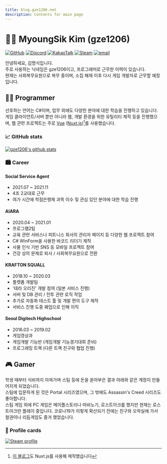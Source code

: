 ```yaml
---
title: blog.gze1206.net
description: Contents for main page
---
```

# 🙋‍♂️ MyoungSik Kim (gze1206)

[![GitHub](https://badgen.net/badge/GitHub/gze1206/dark?icon=github&labelColor=212121&color=525252)](https://github.com/gze1206)
[![Discord](https://badgen.net/badge/Discord/gze1206%235106/dark?icon=discord&labelColor=5865F2&color=525252)](https://discord.com)
[![KakaoTalk](https://img.shields.io/badge/KakaoTalk-ggzzzeze-default?logo=KakaoTalk&logoColor=black&labelColor=FFE01B&color=525252)](https://open.kakao.com/me/gze1206)
[![Steam](https://img.shields.io/badge/Steam-gze1206-default?logo=Steam&logoColor=white&labelColor=000000&color=525252)](https://steamcommunity.com/id/gze1206/)
[![email](https://img.shields.io/badge/email-gze1206@kakao.com-default?logo=Mail.Ru&logoColor=black&labelColor=FFE01B&color=525252)](mailto://gze1206@kakao.com)

안녕하세요, 김명식입니다.  
주로 사용하는 닉네임은 gze1206이고, 프로그래머로 근무한 이력이 있습니다.  
현재는 사회복무요원으로 복무 중이며, 소집 해제 이후 다시 게임 개발자로 근무할 예정입니다.

## 👨‍💻 Programmer
선호하는 언어는 C#이며, 업무 외에도 다양한 분야에 대한 학습을 진행하고 있습니다.  
게임 클라이언트/서버 뿐만 아니라 웹, 개발 환경을 위한 유틸리티 제작 등을 진행했으며, 웹 관련 프로젝트는 주로 [Vue](https://vuejs.org/) ([Nuxt.js](https://nuxtjs.org/))[^1]를 사용했습니다.

[^1]: [이 블로그](https://github.com/gze1206/blog.gze1206.net)도 Nuxt.js를 사용해 제작했습니다

### 📈 GitHub stats
[![gze1206's github stats](https://github-readme-stats.vercel.app/api?username=gze1206&show_icons=true&count_private=true&theme=tokyonight)](https://github.com/anuraghazra/github-readme-stats)

### 🏙 Career

#### Social Service Agent
* 2021.07 ~ 2021.11
* 4조 2교대로 근무
* 여가 시간에 학점은행제 과목 이수 및 관심 있던 분야에 대한 학습 진행

#### AIARA
* 2020.04 ~ 2021.01
* 프로그램2팀
* 교육 관련 서비스나 피트니스 회사의 관리자 페이지 등 다양한 웹 프로젝트 참여
* C# WinForm을 사용한 바코드 리더기 제작
* 사물 인식 기반 SNS 등 모바일 프로젝트 참여
* 건강 상의 문제로 퇴사 / 사회복무요원으로 전환

#### KRAFTON SQUALL
* 2018.10 ~ 2020.03
* 플랫폼 개발팀
* '테라 오리진' 개발 참여 (일본 서비스 진행)
* 서버 및 DB 관리 / 전투 관련 로직 작업
* 추가로 자동화 테스트 툴 및 개발 편의 도구 제작
* 서비스 진행 도중 폐업으로 인해 이직

#### Seoul Digitech Highschool
* 2016.03 ~ 2019.02
* 게임영상과
* 게임개발 기능반 (게임개발 기능경기대회 준비)
* 프로그래밍 트랙 (다른 트랙 친구와 협업 진행)

## 🎮 Gamer
학생 때부터 식비까지 아껴가며 스팀 등에 돈을 쏟아부은 결과 아래와 같은 계정이 만들어지게 되었습니다.  
스팀에 입문하게 된 것은 Portal 시리즈였으며, 그 밖에도 Assassin's Creed 시리즈도 좋아합니다.  
스팀 게임 외에 PC 게임은 메이플스토리나 마비노기, 로스트아크를 했지만 현재는 로스트아크만 플레이 중입니다. 
코로나19가 이렇게 확산되기 전에는 친구와 오락실에 가서 철권이나 리듬게임도 즐겨 했었습니다.

### 💸 Profile cards
[![Steam profile](https://steam.mmosvc.com/76561198088205032/v1.png)](https://steamcommunity.com/id/gze1206/)